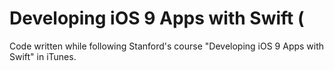 # Developing iOS 9 Apps with Swift ( 
Code written while following Stanford's course "Developing iOS 9 Apps with Swift" in iTunes. 
